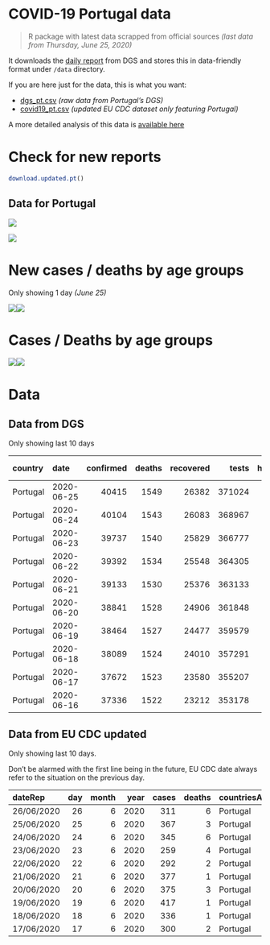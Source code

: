COVID-19 Portugal data
================

> R package with latest data scrapped from official sources *(last data
> from Thursday, June 25, 2020)*

It downloads the [daily
report](https://covid19.min-saude.pt/relatorio-de-situacao/) from DGS
and stores this in data-friendly format under `/data` directory.

If you are here just for the data, this is what you want:

  - [dgs\_pt.csv](raw/master/data/dgs_pt.csv) *(raw data from Portugal’s
    DGS)*
  - [covid19\_pt.csv](raw/master/data/covid19_pt.csv) *(updated EU CDC
    dataset only featuring Portugal)*

A more detailed analysis of this data is [available
here](https://averissimo.github.io/covid19-analysis/portugal.html)

# Check for new reports

``` r
download.updated.pt()
```

## Data for Portugal

![](README_files/figure-gfm/unnamed-chunk-7-1.svg)<!-- -->

![](README_files/figure-gfm/unnamed-chunk-8-1.svg)<!-- -->

# New cases / deaths by age groups

Only showing 1 day *(June 25)*

![](README_files/figure-gfm/unnamed-chunk-10-1.svg)<!-- -->![](README_files/figure-gfm/unnamed-chunk-10-2.svg)<!-- -->

# Cases / Deaths by age groups

![](README_files/figure-gfm/unnamed-chunk-11-1.svg)<!-- -->![](README_files/figure-gfm/unnamed-chunk-11-2.svg)<!-- -->

# Data

## Data from DGS

Only showing last 10 days

| country  | date       | confirmed | deaths | recovered |  tests | hospitalized | in.icu | confirmed\_m\_00-09 | confirmed\_w\_00-09 | confirmed\_m\_10-19 | confirmed\_w\_10-19 | confirmed\_m\_20-29 | confirmed\_w\_20-29 | confirmed\_m\_30-39 | confirmed\_w\_30-39 | confirmed\_m\_40-49 | confirmed\_w\_40-49 | confirmed\_m\_50-59 | confirmed\_w\_50-59 | confirmed\_m\_60-69 | confirmed\_w\_60-69 | confirmed\_m\_70-79 | confirmed\_w\_70-79 | confirmed\_m\_80+ | confirmed\_w\_80+ | death\_m\_00-09 | death\_w\_00-09 | death\_m\_10-19 | death\_w\_10-19 | death\_m\_20-29 | death\_w\_20-29 | death\_m\_30-39 | death\_w\_30-39 | death\_m\_40-49 | death\_w\_40-49 | death\_m\_50-59 | death\_w\_50-59 | death\_m\_60-69 | death\_w\_60-69 | death\_m\_70-79 | death\_w\_70-79 | death\_m\_80+ | death\_w\_80+ |
| :------- | :--------- | --------: | -----: | --------: | -----: | -----------: | -----: | ------------------: | ------------------: | ------------------: | ------------------: | ------------------: | ------------------: | ------------------: | ------------------: | ------------------: | ------------------: | ------------------: | ------------------: | ------------------: | ------------------: | ------------------: | ------------------: | ----------------: | ----------------: | --------------: | --------------: | --------------: | --------------: | --------------: | --------------: | --------------: | --------------: | --------------: | --------------: | --------------: | --------------: | --------------: | --------------: | --------------: | --------------: | ------------: | ------------: |
| Portugal | 2020-06-25 |     40415 |   1549 |     26382 | 371024 |          436 |     67 |                 596 |                 520 |                 738 |                 860 |                2700 |                3145 |                3001 |                3389 |                2980 |                3789 |                2678 |                3745 |                1957 |                2238 |                1390 |                1562 |              1652 |              3446 |               0 |               0 |               0 |               0 |               1 |               1 |               1 |               1 |              10 |               8 |              34 |              15 |              96 |              46 |             180 |             119 |           448 |           589 |
| Portugal | 2020-06-24 |     40104 |   1543 |     26083 | 368967 |          429 |     73 |                 581 |                 509 |                 723 |                 846 |                2678 |                3112 |                2970 |                3359 |                2957 |                3763 |                2665 |                3724 |                1945 |                2234 |                1387 |                1552 |              1641 |              3428 |               0 |               0 |               0 |               0 |               1 |               1 |               1 |               1 |              10 |               8 |              34 |              15 |              95 |              46 |             179 |             119 |           446 |           587 |
| Portugal | 2020-06-23 |     39737 |   1540 |     25829 | 366777 |          441 |     72 |                 568 |                 501 |                 711 |                 839 |                2644 |                3080 |                2946 |                3323 |                2928 |                3731 |                2639 |                3706 |                1929 |                2216 |                1372 |                1535 |              1630 |              3411 |               0 |               0 |               0 |               0 |               1 |               1 |               0 |               1 |              10 |               7 |              34 |              15 |              95 |              45 |             179 |             119 |           446 |           587 |
| Portugal | 2020-06-22 |     39392 |   1534 |     25548 | 364305 |          424 |     72 |                 561 |                 491 |                 695 |                 827 |                2611 |                3046 |                2911 |                3289 |                2900 |                3697 |                2614 |                3685 |                1920 |                2199 |                1365 |                1530 |              1625 |              3395 |               0 |               0 |               0 |               0 |               1 |               1 |               0 |               1 |              10 |               7 |              34 |              15 |              94 |              44 |             178 |             118 |           446 |           585 |
| Portugal | 2020-06-21 |     39133 |   1530 |     25376 | 363133 |          407 |     69 |                 554 |                 490 |                 684 |                 820 |                2600 |                3028 |                2897 |                3269 |                2884 |                3680 |                2609 |                3672 |                1912 |                2173 |                1354 |                1520 |              1615 |              3342 |               0 |               0 |               0 |               0 |               1 |               1 |               0 |               1 |              10 |               7 |              34 |              15 |              94 |              44 |             178 |             118 |           443 |           584 |
| Portugal | 2020-06-20 |     38841 |   1528 |     24906 | 361848 |          422 |     70 |                 542 |                 478 |                 670 |                 812 |                2586 |                2993 |                2867 |                3246 |                2852 |                3657 |                2596 |                3643 |                1905 |                2162 |                1351 |                1512 |              1609 |              3332 |               0 |               0 |               0 |               0 |               1 |               1 |               0 |               1 |              10 |               7 |              34 |              15 |              94 |              44 |             177 |             117 |           444 |           583 |
| Portugal | 2020-06-19 |     38464 |   1527 |     24477 | 359579 |          422 |     67 |                 530 |                 463 |                 657 |                 795 |                2554 |                2956 |                2836 |                3209 |                2820 |                3628 |                2578 |                3619 |                1898 |                2151 |                1346 |                1510 |              1595 |              3291 |               0 |               0 |               0 |               0 |               1 |               1 |               0 |               1 |              10 |               7 |              34 |              15 |              94 |              44 |             176 |             118 |           443 |           583 |
| Portugal | 2020-06-18 |     38089 |   1524 |     24010 | 357291 |          416 |     67 |                 519 |                 450 |                 640 |                 776 |                2519 |                2906 |                2799 |                3180 |                2802 |                3604 |                2552 |                3595 |                1879 |                2127 |                1342 |                1506 |              1588 |              3278 |               0 |               0 |               0 |               0 |               1 |               1 |               0 |               1 |              10 |               7 |              34 |              15 |              93 |              44 |             176 |             117 |           443 |           582 |
| Portugal | 2020-06-17 |     37672 |   1523 |     23580 | 355207 |          435 |     69 |                 508 |                 440 |                 629 |                 756 |                2472 |                2850 |                2759 |                3152 |                2775 |                3575 |                2522 |                3577 |                1866 |                2109 |                1328 |                1492 |              1580 |              3257 |               0 |               0 |               0 |               0 |               1 |               1 |               0 |               1 |              10 |               7 |              34 |              15 |              93 |              44 |             176 |             117 |           442 |           582 |
| Portugal | 2020-06-16 |     37336 |   1522 |     23212 | 353178 |          423 |     71 |                 503 |                 435 |                 619 |                 749 |                2451 |                2809 |                2727 |                3127 |                2733 |                3551 |                2489 |                3545 |                1849 |                2097 |                1324 |                1484 |              1571 |              3248 |               0 |               0 |               0 |               0 |               1 |               1 |               0 |               1 |              10 |               7 |              34 |              15 |              93 |              44 |             176 |             117 |           442 |           581 |

## Data from EU CDC updated

Only showing last 10 days.

Don’t be alarmed with the first line being in the future, EU CDC date
always refer to the situation on the previous day.

| dateRep    | day | month | year | cases | deaths | countriesAndTerritories | geoId | countryterritoryCode | popData2019 | continentExp |
| :--------- | --: | ----: | ---: | ----: | -----: | :---------------------- | :---- | :------------------- | ----------: | :----------- |
| 26/06/2020 |  26 |     6 | 2020 |   311 |      6 | Portugal                | PT    | PRT                  |    10276617 | NA           |
| 25/06/2020 |  25 |     6 | 2020 |   367 |      3 | Portugal                | PT    | PRT                  |    10276617 | Europe       |
| 24/06/2020 |  24 |     6 | 2020 |   345 |      6 | Portugal                | PT    | PRT                  |    10276617 | Europe       |
| 23/06/2020 |  23 |     6 | 2020 |   259 |      4 | Portugal                | PT    | PRT                  |    10276617 | Europe       |
| 22/06/2020 |  22 |     6 | 2020 |   292 |      2 | Portugal                | PT    | PRT                  |    10276617 | Europe       |
| 21/06/2020 |  21 |     6 | 2020 |   377 |      1 | Portugal                | PT    | PRT                  |    10276617 | Europe       |
| 20/06/2020 |  20 |     6 | 2020 |   375 |      3 | Portugal                | PT    | PRT                  |    10276617 | Europe       |
| 19/06/2020 |  19 |     6 | 2020 |   417 |      1 | Portugal                | PT    | PRT                  |    10276617 | Europe       |
| 18/06/2020 |  18 |     6 | 2020 |   336 |      1 | Portugal                | PT    | PRT                  |    10276617 | Europe       |
| 17/06/2020 |  17 |     6 | 2020 |   300 |      2 | Portugal                | PT    | PRT                  |    10276617 | Europe       |
